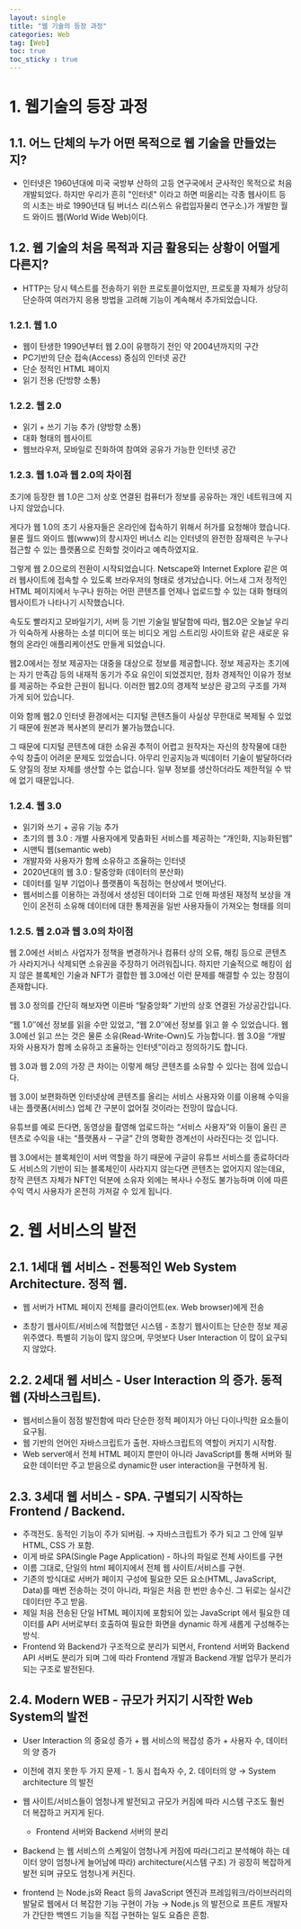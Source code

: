 ```yaml
---
layout: single
title: "웹 기술의 등장 과정"
categories: Web
tag: [Web]
toc: true
toc_sticky : true
---
```


# 1. 웹기술의 등장 과정

## 1.1. 어느 단체의 누가 어떤 목적으로 웹 기술을 만들었는지?

* 인터넷은 1960년대에 미국 국방부 산하의 고등 연구국에서 군사적인 목적으로 처음 개발되었다. 하지만 우리가 흔히 "인터넷" 이라고 하면 떠올리는 각종 웹사이트 등의 시초는 바로 1990년대 팀 버너스 리(스위스 유럽입자물리 연구소.)가 개발한 월드 와이드 웹(World Wide Web)이다.


## 1.2. 웹 기술의 처음 목적과 지금 활용되는 상황이 어떨게 다른지?

* HTTP는 당시 텍스트를 전송하기 위한 프로토콜이었지만, 프로토콜 자체가 상당히 단순하여 여러가지 응용 방법을 고려해 기능이 계속해서 추가되었습니다.

### 1.2.1. 웹 1.0

* 웹이 탄생한 1990년부터 웹 2.0이 유행하기 전인 약 2004년까지의 구간
* PC기반의 단순 접속(Access) 중심의 인터넷 공간
* 단순 정적인 HTML 페이지
* 읽기 전용 (단방향 소통)

### 1.2.2. 웹 2.0

* 읽기 + 쓰기 기능 추가 (양방향 소통)
* 대화 형태의 웹사이트
* 웹브라우저, 모바일로 진화하여 참여와 공유가 가능한 인터넷 공간


### 1.2.3. 웹 1.0과 웹 2.0의 차이점

초기에 등장한 웹 1.0은 그저 상호 연결된 컴퓨터가 정보를 공유하는 개인 네트워크에 지나지 않았습니다.


게다가 웹 1.0의 초기 사용자들은 온라인에 접속하기 위해서 허가를 요청해야 했습니다. 물론 월드 와이드 웹(www)의 창시자인 버너스 리는 인터넷의 완전한 잠재력은 누구나 접근할 수 있는 플랫폼으로 진화할 것이라고 예측하였지요.

그렇게 웹 2.0으로의 전환이 시작되었습니다. Netscape와 Internet Explore 같은 여러 웹사이트에 접속할 수 있도록 브라우저의 형태로 생겨났습니다. 어느새 그저 정적인 HTML 페이지에서 누구나 원하는 어떤 콘텐츠를 언제나 업로드할 수 있는 대화 형태의 웹사이트가 나타나기 시작했습니다.



속도도 빨라지고 모바일기기, 서버 등 기반 기술일 발달함에 따라, 웹2.0은 오늘날 우리가 익숙하게 사용하는 소셜 미디어 또는 비디오 게임 스트리밍 사이트와 같은 새로운 유형의 온라인 애플리케이션도 만들게 되었습니다.

웹2.0에서는 정보 제공자는 대중을 대상으로 정보를 제공합니다. 정보 제공자는 초기에는 자기 만족감 등의 내재적 동기가 주요 유인이 되었겠지만, 점차 경제적인 이유가 정보를 제공하는 주요한 근원이 됩니다. 이러한 웹2.0의 경제적 보상은 광고의 구조를 가져가게 되어 있습니다.



이와 함께 웹2.0 인터넷 환경에서는 디지털 콘텐츠들이 사실상 무한대로 복제될 수 있었기 때문에 원본과 복사본의 분리가 불가능했습니다.

그 때문에 디지털 콘텐츠에 대한 소유권 추적이 어렵고 원작자는 자신의 창작물에 대한 수익 창출이 어려운 문제도 있었습니다. 아무리 인공지능과 빅데이터 기술이 발달하더라도 양질의 정보 자체를 생산할 수는 없습니다. 일부 정보를 생산하더라도 제한적일 수 밖에 없기 때문입니다.

### 1.2.4. 웹 3.0

* 읽기와 쓰기 + 공유 기능 추가
* 초기의 웹 3.0 : 개별 사용자에게 맞춤화된 서비스를 제공하는 “개인화, 지능화된웹”
* 시맨틱 웹(semantic web)
* 개발자와 사용자가 함께 소유하고 조율하는 인터넷
* 2020년대의 웹 3.0 : 탈중앙화 (데이터의 분산화)
* 데이터를 일부 기업이나 플랫폼이 독점하는 현상에서 벗어난다.
* 웹서비스를 이용하는 과정에서 생성된 데이터와 그로 인해 파생된 재정적 보상을 개인이 온전히 소유해 데이터에 대한 통제권을 일반 사용자들이 가져오는 형태를 의미

### 1.2.5. 웹 2.0과 웹 3.0의 차이점

웹 2.0에선 서비스 사업자가 정책을 변경하거나 컴퓨터 상의 오류, 해킹 등으로 콘텐츠가 사라지거나 삭제되면 소유권을 주장하기 어려워집니다. 하지만 기술적으로 해킹이 쉽지 않은 블록체인 기술과 NFT가 결합한 웹 3.0에선 이런 문제를 해결할 수 있는 장점이 존재합니다.



웹 3.0 정의를 간단히 해보자면 이른바 “탈중앙화” 기반의 상호 연결된 가상공간입니다.

“웹 1.0″에선 정보를 읽을 수만 있었고, “웹 2.0″에선 정보를 읽고 쓸 수 있었습니다. 웹 3.0에선 읽고 쓰는 것은 물론 소유(Read-Write-Own)도 가능합니다. 웹 3.0을 “개발자와 사용자가 함께 소유하고 조율하는 인터넷”이라고 정의하기도 합니다.

웹 3.0과 웹 2.0의 가장 큰 차이는 이렇게 해당 콘텐츠를 소유할 수 있다는 점에 있습니다.



웹 3.0이 보편화하면 인터넷상에 콘텐츠를 올리는 서비스 사용자와 이를 이용해 수익을 내는 플랫폼(서비스) 업체 간 구분이 없어질 것이라는 전망이 많습니다.

유튜브를 예로 든다면, 동영상을 촬영해 업로드하는 “서비스 사용자”와 이들이 올린 콘텐츠로 수익을 내는 “플랫폼사 – 구글” 간의 명확한 경계선이 사라진다는 것 입니다.

웹 3.0에서는 블록체인이 서버 역할을 하기 때문에 구글이 유튜브 서비스를 종료하더라도 서비스의 기반이 되는 블록체인이 사라지지 않는다면 콘텐츠는 없어지지 않는데요, 창작 콘텐츠 자체가 NFT인 덕분에 소유자 외에는 복사나 수정도 불가능하며 이에 따른 수익 역시 사용자가 온전히 가져갈 수 있게 됩니다.

# 2. 웹 서비스의 발전

## 2.1. 1세대 웹 서비스 - 전통적인 Web System Architecture. 정적 웹.

* 웹 서버가 HTML 페이지 전체를 클라이언트(ex. Web browser)에게 전송

* 초창기 웹사이트/서비스에 적합했던 시스템 - 초창기 웹사이트는 단순한 정보 제공 위주였다. 특별히 기능이 많지 않으며, 무엇보다 User Interaction 이 많이 요구되지 않았다.

## 2.2. 2세대 웹 서비스 - User Interaction 의 증가. 동적 웹 (자바스크립트).

* 웹서비스들이 점점 발전함에 따라 단순한 정적 페이지가 아닌 다이나믹한 요소들이 요구됨.
* 웹 기반의 언어인 자바스크립트가 출현. 자바스크립트의 역할이 커지기 시작함.
* Web server에서 전체 HTML 페이지 뿐만이 아니라 JavaScript를 통해 서버와 필요한 데이터만 주고 받음으로 dynamic한 user interaction을 구현하게 됨.

## 2.3. 3세대 웹 서비스 - SPA. 구별되기 시작하는 Frontend / Backend.

* 주객전도. 동적인 기능이 주가 되버림. → 자바스크립트가 주가 되고 그 안에 일부 HTML, CSS 가 포함.
* 이게 바로 SPA(Single Page Application) - 하나의 파일로 전체 사이트를 구현
* 이름 그대로, 단일의 html 페이지에서 전체 웹 사이트/서비스를 구현.
* 기존의 방식대로 서버가 페이지 구성에 필요한 모든 요소(HTML, JavaScript, Data)를 매번 전송하는 것이 아니라, 파일은 처음 한 번만 송수신. 그 뒤로는 실시간 데이터만 주고 받음.
* 제일 처음 전송된 단일 HTML 페이지에 포함되어 있는 JavaScript 에서 필요한 데이터를 API 서버로부터 호출하여 필요한 화면을 dynamic 하게 새롭게 구성해주는 방식.
* Frontend 와 Backend가 구조적으로 분리가 되면서, Frontend 서버와 Backend API 서버도 분리가 되며 그에 따라 Frontend 개발과 Backend 개발 업무가 분리가 되는 구조로 발전된다.

## 2.4. Modern WEB - 규모가 커지기 시작한 Web System의 발전

* User Interaction 의 중요성 증가 + 웹 서비스의 복잡성 증가 + 사용자 수, 데이터의 양 증가
* 이전에 겪지 못한 두 가지 문제 - 1. 동시 접속자 수, 2. 데이터의 양 → System architecture 의 발전
* 웹 사이트/서비스들이 엄청나게 발전되고 규모가 커짐에 따라 시스템 구조도 훨씬 더 복잡하고 커지게 된다.

  * Frontend 서버와 Backend 서버의 분리

* Backend 는 웹 서비스의 스케일이 엄청나게 커짐에 따라(그리고 분석해야 하는 데이터 양이 엄청나게 늘어남에 따라) architecture(시스템 구조) 가 굉장히 복잡하게 발전 되며 규모도 엄청나게 커진다.
* frontend 는 Node.js와 React 등의 JavaScript 엔진과 프레임워크/라이브러리의 발달로 웹에서 더 복잡한 기능 구현이 가능 → Node.js 의 발전으로 프론트 개발자가 간단한 백엔드 기능을 직접 구현하는 일도 요즘은 흔함.

